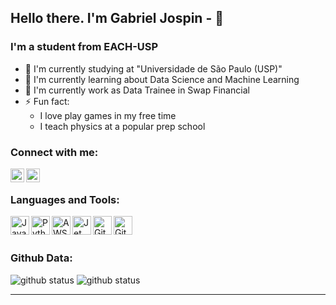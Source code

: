 ## Hello there. I'm Gabriel Jospin - 👋

### I'm a student from EACH-USP

- 🔭 I'm currently studying at "Universidade de São Paulo (USP)"
- 🎲 I'm currently learning about Data Science and Machine Learning
- 🦄 I'm currently work as Data Trainee in Swap Financial
- ⚡ Fun fact: 
  - I love play games in my free time
  - I teach physics at a popular prep school

### Connect with me:

[<img align="left" alt="codeSTACKr | LinkedIn" width="22px" src="https://cdn-icons-png.flaticon.com/512/174/174857.png" />][linkedin]
[<img align="left" alt="codeSTACKr | Instagram" width="22px" src="https://cdn.worldvectorlogo.com/logos/instagram-2016-5.svg" />][instagram]

<br />

### Languages and Tools:

[<img align="left" alt="Java" width="30px" src="https://upload.wikimedia.org/wikipedia/pt/3/30/Java_programming_language_logo.svg"/>][Java]
[<img align="left" alt="Python" width="30px" src="https://upload.wikimedia.org/wikipedia/commons/c/c3/Python-logo-notext.svg"/>][Python]
[<img align="left" alt="AWS" width="30px" src="https://cdn.freebiesupply.com/logos/large/2x/aws-logo-logo-png-transparent.png"/>][AWS]
[<img align="left" alt="Jet Brains" width="30px" src="https://upload.wikimedia.org/wikipedia/commons/1/1a/JetBrains_Logo_2016.svg" />][JetBrains]
[<img align="left" alt="Git" width="30px" src="https://upload.wikimedia.org/wikipedia/commons/thumb/3/3f/Git_icon.svg/1024px-Git_icon.svg.png" />][Git]
[<img align="left" alt="GitHub" width="30px" src="https://github.githubassets.com/images/modules/logos_page/Octocat.png" />][GitHub]

<br />
<br />

### Github Data:
<img alt="github status" src="https://github-readme-stats.vercel.app/api?username=GabrielJospin&theme=monokai&show_icons=true&hide_border=true">
<img alt="github status" src="https://github-readme-stats.vercel.app/api/top-langs/?username=GabrielJospin&theme=monokai&layout=compact&hide_border=true">


---


[instagram]: https://instagram.com/frodo_jospin
[linkedin]: https://www.linkedin.com/in/gabrielmedeirosjospin/
[JetBrains]: https://www.jetbrains.com
[Java]: https://www.java.com/pt-BR/
[Python]: https://www.python.org
[AWS]: http://aws.amazon.com
[Git]: https://git-scm.com
[GitHub]: https://github.com 
